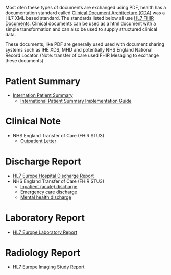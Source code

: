 Most ofen these types of documents are exchanged using PDF, health has a documentation standard called [Clinical Document Architecture (CDA)](https://en.wikipedia.org/wiki/Clinical_Document_Architecture) was a HL7 XML based standard. The standards listed below all use [HL7 FHIR Documents](https://hl7.org/fhir/R4/documents.html). 
Clinical documents can be used as a html document with a simple transformation and can also be used to supply structured clinical data.

These documents, like PDF are generally used used with document sharing systems such as IHE XDS, MHD and potentially NHS England National Record Locator.
(Note: transfer of care used FHIR Mesaging to exchange these documents)

# Patient Summary

- [Internation Patient Summary](https://international-patient-summary.net/)
  - [International Patient Summary Implementation Guide](https://hl7.org/fhir/uv/ips/)
  
# Clinical Note

- NHS England Transfer of Care (FHIR STU3)
  - [Outpatient Letter](https://developer.nhs.uk/apis/itk3tocoutpatientletter-2-9-0/build_resource_referencing.html)

# Discharge Report

- [HL7 Europe Hospital Discharge Report](https://hl7.eu/fhir/hdr/)
- NHS England Transfer of Care (FHIR STU3)
  - [Inpatient (acute) discharge](https://developer.nhs.uk/apis/itk3tocedischarge-2-9-0/build_resource_referencing.html)
  - [Emergency care discharge](https://developer.nhs.uk/apis/itk3emergencycareedischarge-2-9-0/build_resource_referencing.html)
  - [Mental health discharge](https://developer.nhs.uk/apis/itk3tocmentalhealthedischarge-2-9-0/build_resource_referencing.html)

# Laboratory Report

- [HL7 Europe Laboratory Report](https://hl7.eu/fhir/laboratory/index.html)

# Radiology Report

- [HL7 Europe Imaging Study Report](https://build.fhir.org/ig/hl7-eu/imaging/)
